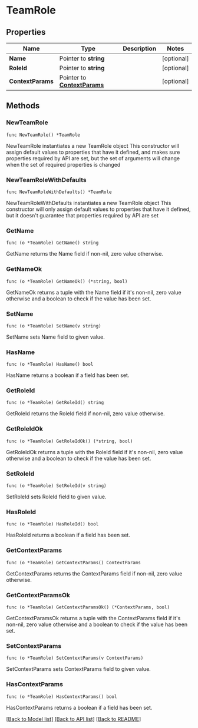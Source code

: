 # TeamRole

## Properties

Name | Type | Description | Notes
------------ | ------------- | ------------- | -------------
**Name** | Pointer to **string** |  | [optional] 
**RoleId** | Pointer to **string** |  | [optional] 
**ContextParams** | Pointer to [**ContextParams**](ContextParams.md) |  | [optional] 

## Methods

### NewTeamRole

`func NewTeamRole() *TeamRole`

NewTeamRole instantiates a new TeamRole object
This constructor will assign default values to properties that have it defined,
and makes sure properties required by API are set, but the set of arguments
will change when the set of required properties is changed

### NewTeamRoleWithDefaults

`func NewTeamRoleWithDefaults() *TeamRole`

NewTeamRoleWithDefaults instantiates a new TeamRole object
This constructor will only assign default values to properties that have it defined,
but it doesn't guarantee that properties required by API are set

### GetName

`func (o *TeamRole) GetName() string`

GetName returns the Name field if non-nil, zero value otherwise.

### GetNameOk

`func (o *TeamRole) GetNameOk() (*string, bool)`

GetNameOk returns a tuple with the Name field if it's non-nil, zero value otherwise
and a boolean to check if the value has been set.

### SetName

`func (o *TeamRole) SetName(v string)`

SetName sets Name field to given value.

### HasName

`func (o *TeamRole) HasName() bool`

HasName returns a boolean if a field has been set.

### GetRoleId

`func (o *TeamRole) GetRoleId() string`

GetRoleId returns the RoleId field if non-nil, zero value otherwise.

### GetRoleIdOk

`func (o *TeamRole) GetRoleIdOk() (*string, bool)`

GetRoleIdOk returns a tuple with the RoleId field if it's non-nil, zero value otherwise
and a boolean to check if the value has been set.

### SetRoleId

`func (o *TeamRole) SetRoleId(v string)`

SetRoleId sets RoleId field to given value.

### HasRoleId

`func (o *TeamRole) HasRoleId() bool`

HasRoleId returns a boolean if a field has been set.

### GetContextParams

`func (o *TeamRole) GetContextParams() ContextParams`

GetContextParams returns the ContextParams field if non-nil, zero value otherwise.

### GetContextParamsOk

`func (o *TeamRole) GetContextParamsOk() (*ContextParams, bool)`

GetContextParamsOk returns a tuple with the ContextParams field if it's non-nil, zero value otherwise
and a boolean to check if the value has been set.

### SetContextParams

`func (o *TeamRole) SetContextParams(v ContextParams)`

SetContextParams sets ContextParams field to given value.

### HasContextParams

`func (o *TeamRole) HasContextParams() bool`

HasContextParams returns a boolean if a field has been set.


[[Back to Model list]](../README.md#documentation-for-models) [[Back to API list]](../README.md#documentation-for-api-endpoints) [[Back to README]](../README.md)


